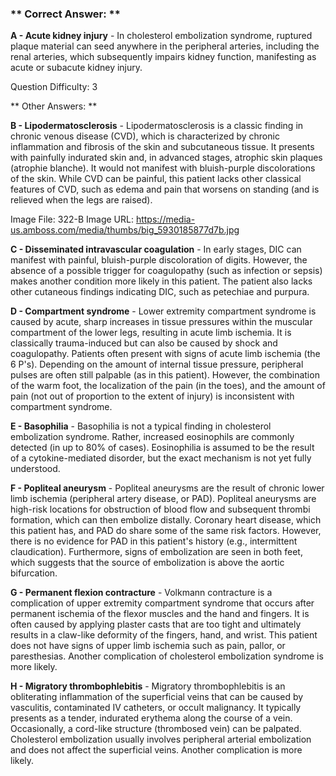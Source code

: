 ### ** Correct Answer: **

**A - Acute kidney injury** - In cholesterol embolization syndrome, ruptured plaque material can seed anywhere in the peripheral arteries, including the renal arteries, which subsequently impairs kidney function, manifesting as acute or subacute kidney injury.

Question Difficulty: 3

** Other Answers: **

**B - Lipodermatosclerosis** - Lipodermatosclerosis is a classic finding in chronic venous disease (CVD), which is characterized by chronic inflammation and fibrosis of the skin and subcutaneous tissue. It presents with painfully indurated skin and, in advanced stages, atrophic skin plaques (atrophie blanche). It would not manifest with bluish-purple discolorations of the skin. While CVD can be painful, this patient lacks other classical features of CVD, such as edema and pain that worsens on standing (and is relieved when the legs are raised).

Image File: 322-B
Image URL: https://media-us.amboss.com/media/thumbs/big_5930185877d7b.jpg

**C - Disseminated intravascular coagulation** - In early stages, DIC can manifest with painful, bluish-purple discoloration of digits. However, the absence of a possible trigger for coagulopathy (such as infection or sepsis) makes another condition more likely in this patient. The patient also lacks other cutaneous findings indicating DIC, such as petechiae and purpura.

**D - Compartment syndrome** - Lower extremity compartment syndrome is caused by acute, sharp increases in tissue pressures within the muscular compartment of the lower legs, resulting in acute limb ischemia. It is classically trauma-induced but can also be caused by shock and coagulopathy. Patients often present with signs of acute limb ischemia (the 6 P's). Depending on the amount of internal tissue pressure, peripheral pulses are often still palpable (as in this patient). However, the combination of the warm foot, the localization of the pain (in the toes), and the amount of pain (not out of proportion to the extent of injury) is inconsistent with compartment syndrome.

**E - Basophilia** - Basophilia is not a typical finding in cholesterol embolization syndrome. Rather, increased eosinophils are commonly detected (in up to 80% of cases). Eosinophilia is assumed to be the result of a cytokine-mediated disorder, but the exact mechanism is not yet fully understood.

**F - Popliteal aneurysm** - Popliteal aneurysms are the result of chronic lower limb ischemia (peripheral artery disease, or PAD). Popliteal aneurysms are high-risk locations for obstruction of blood flow and subsequent thrombi formation, which can then embolize distally. Coronary heart disease, which this patient has, and PAD do share some of the same risk factors. However, there is no evidence for PAD in this patient's history (e.g., intermittent claudication). Furthermore, signs of embolization are seen in both feet, which suggests that the source of embolization is above the aortic bifurcation.

**G - Permanent flexion contracture** - Volkmann contracture is a complication of upper extremity compartment syndrome that occurs after permanent ischemia of the flexor muscles and the hand and fingers. It is often caused by applying plaster casts that are too tight and ultimately results in a claw-like deformity of the fingers, hand, and wrist. This patient does not have signs of upper limb ischemia such as pain, pallor, or paresthesias. Another complication of cholesterol embolization syndrome is more likely.

**H - Migratory thrombophlebitis** - Migratory thrombophlebitis is an obliterating inflammation of the superficial veins that can be caused by vasculitis, contaminated IV catheters, or occult malignancy. It typically presents as a tender, indurated erythema along the course of a vein. Occasionally, a cord-like structure (thrombosed vein) can be palpated. Cholesterol embolization usually involves peripheral arterial embolization and does not affect the superficial veins. Another complication is more likely.

